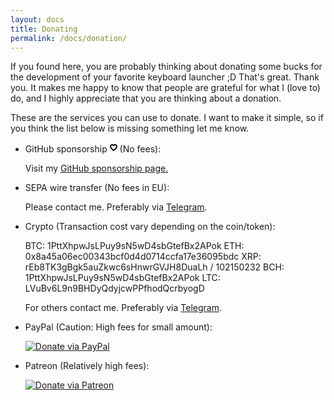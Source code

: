 ```yaml
---
layout: docs
title: Donating
permalink: /docs/donation/
---
```


If you found here, you are probably thinking about donating some bucks for the development of your favorite keyboard launcher ;D That's great. Thank you. It makes me happy to know that people are grateful for what I (love to) do, and I highly appreciate that you are thinking about a donation.

These are the services you can use to donate. I want to make it simple, so if you think the list below is missing something let me know.

* GitHub sponsorship <svg style="color: #ea4aaa!important;" viewBox="0 0 12 16" version="1.1" width="12" height="16" aria-hidden="true"><path fill-rule="evenodd" d="M1.192 3.924C1.909 3.294 2.835 3 3.727 3 4.73 3 5.513 3.485 6 3.894 6.488 3.485 7.271 3 8.273 3c.892 0 1.818.293 2.535.924C11.545 4.572 12 5.525 12 6.7c0 .962-.435 1.891-.944 2.67-.522.8-1.2 1.558-1.852 2.203a24.563 24.563 0 01-1.793 1.6c-.451.365-1.39 1.045-1.39 1.045s-1.277-.921-1.431-1.046a24.57 24.57 0 01-1.793-1.599c-.652-.645-1.33-1.404-1.853-2.202C.434 8.59 0 7.662 0 6.7c0-1.175.455-2.128 1.192-2.776zm4.96 7.694l-.151.122a22.6 22.6 0 01-1.797-1.588c-.599-.593-1.17-1.24-1.586-1.876C2.19 7.621 2 7.088 2 6.7c0-.625.226-1.022.513-1.274.305-.27.743-.426 1.214-.426.344 0 .686.172.993.43.191.161.332.314.455.448.255.278.432.472.826.472a.868.868 0 00.497-.14c.146-.096.264-.232.394-.38.112-.13.234-.27.39-.4.306-.258.647-.43.99-.43.472 0 .91.157 1.215.426.287.252.513.649.513 1.274 0 .388-.19.922-.618 1.576-.416.636-.987 1.283-1.585 1.876-.595.589-1.193 1.1-1.645 1.466z"></path></svg> (No fees):

  Visit my [GitHub sponsorship page.](https://github.com/sponsors/ManuelSchneid3r)

* SEPA wire transfer (No fees in EU):

  Please contact me. Preferably via [Telegram](https://t.me/manuelschneider).

* Crypto (Transaction cost vary depending on the coin/token):

  BTC: 1PttXhpwJsLPuy9sN5wD4sbGtefBx2APok
  ETH: 0x8a45a06ec00343bcf0d4d0714ccfa17e36095bdc
  XRP: rEb8TK3gBgk5auZkwc6sHnwrGVJH8DuaLh / 102150232
  BCH: 1PttXhpwJsLPuy9sN5wD4sbGtefBx2APok
  LTC: LVuBv6L9n9BHDyQdyjcwPPfhodQcrbyogD
  
  For others contact me. Preferably via [Telegram](https://t.me/manuelschneider).

* PayPal (Caution: High fees for small amount):

  [![Donate via PayPal](https://www.paypalobjects.com/en_US/i/btn/btn_donate_SM.gif)](https://www.paypal.com/cgi-bin/webscr?cmd=_s-xclick&hosted_button_id=W74BQPKPGNSNC)

* Patreon (Relatively high fees):  

  [![Donate via Patreon](/img/patreon.png)](https://www.patreon.com/bePatron?u=4631163)

